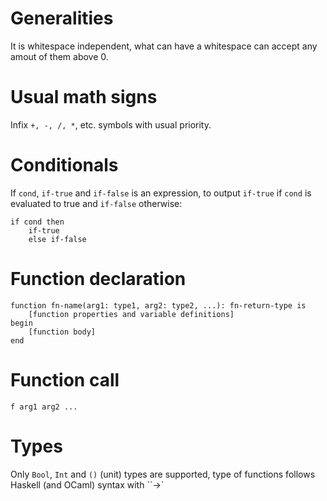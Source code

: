 # Generalities

It is whitespace independent, what can have a whitespace can accept any amout of them above 0.

# Usual math signs

Infix `+, -, /, *`, etc. symbols with usual priority.

# Conditionals

If `cond`, `if-true` and `if-false` is an expression, to output `if-true` if `cond` is evaluated to true and `if-false` otherwise:
```malpas
if cond then
    if-true
    else if-false
```

# Function declaration

```malpas
function fn-name(arg1: type1, arg2: type2, ...): fn-return-type is
    [function properties and variable definitions]
begin
    [function body]
end
```

# Function call
```malpas
f arg1 arg2 ...
```

# Types

Only `Bool`, `Int` and `()` (unit) types are supported, type of functions follows Haskell (and OCaml) syntax with ``->`
